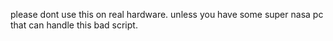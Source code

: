 please dont use this on real hardware.
unless you have some super nasa pc that can handle this bad script.
